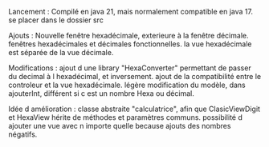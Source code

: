 Lancement :
Compilé en java 21, mais normalement compatible en java 17.
se placer dans le dossier src


Ajouts :
Nouvelle fenêtre hexadécimale, exterieure à la fenêtre décimale.
fenêtres hexadécimales et décimales fonctionnelles.
la vue hexadécimale est séparée de la vue décimale.

Modifications :
ajout d une library "HexaConverter" permettant de passer du decimal à l hexadécimal, et inversement.
ajout de la compatibilité entre le controleur et la vue hexadécimale.
légère modification du modèle, dans ajouterInt, différent si c est un nombre Hexa ou décimal.


Idée d amélioration :
classe abstraite "calculatrice", afin que ClasicViewDigit et HexaView hérite de méthodes et paramètres communs.
possibilité d ajouter une vue avec n importe quelle because
ajouts des nombres négatifs.